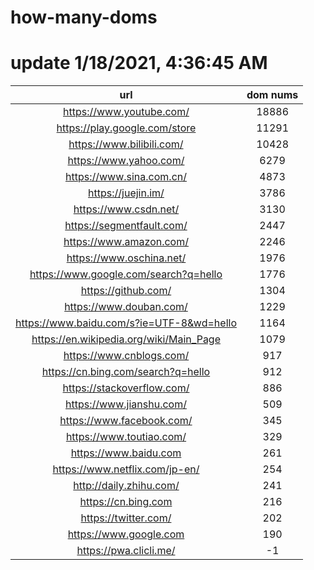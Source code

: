 # how-many-doms

# update 1/18/2021, 4:36:45 AM

url | dom nums
:-: | :-:
https://www.youtube.com/ | 18886
https://play.google.com/store | 11291
https://www.bilibili.com/ | 10428
https://www.yahoo.com/ | 6279
https://www.sina.com.cn/ | 4873
https://juejin.im/ | 3786
https://www.csdn.net/ | 3130
https://segmentfault.com/ | 2447
https://www.amazon.com/ | 2246
https://www.oschina.net/ | 1976
https://www.google.com/search?q=hello | 1776
https://github.com/ | 1304
https://www.douban.com/ | 1229
https://www.baidu.com/s?ie=UTF-8&wd=hello | 1164
https://en.wikipedia.org/wiki/Main_Page | 1079
https://www.cnblogs.com/ | 917
https://cn.bing.com/search?q=hello | 912
https://stackoverflow.com/ | 886
https://www.jianshu.com/ | 509
https://www.facebook.com/ | 345
https://www.toutiao.com/ | 329
https://www.baidu.com | 261
https://www.netflix.com/jp-en/ | 254
http://daily.zhihu.com/ | 241
https://cn.bing.com | 216
https://twitter.com/ | 202
https://www.google.com | 190
https://pwa.clicli.me/ | -1
